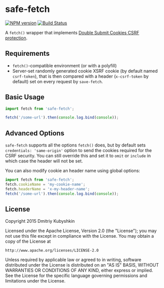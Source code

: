 # safe-fetch

[![NPM version](https://badge.fury.io/js/safe-fetch.svg)](https://npmjs.org/package/safe-fetch)
[![Build Status][travis-image]][travis-url]

[project-url]: https://github.com/grassator/safe-fetch
[travis-url]: https://travis-ci.org/grassator/safe-fetch
[travis-image]: https://travis-ci.org/grassator/safe-fetch.svg?branch=master

A `fetch()` wrapper that implements [Double Submit Cookies CSRF protection](https://www.owasp.org/index.php/Cross-Site_Request_Forgery_(CSRF)_Prevention_Cheat_Sheet#Double_Submit_Cookies).

## Requirements

* `fetch()`-compatible environment (or with a polyfill)
* Server-set randomly generated cookie XSRF cookie (by default named `csrf-token`), that is then compared with a header (`x-csrf-token` by default) set on every request by `save-fetch`.

## Basic Usage

```js
import fetch from 'safe-fetch';

fetch('/some-url').then(console.log.bind(console));
```

## Advanced Options

`safe-fetch` supports all the options `fetch()` does, but by default sets `credentials: 'same-origin'` option to send the cookies required for the CSRF security. You can still override this and set it to `omit` or `include` in which case the header will not be set.

You can also modify cookie an header name using global options:

```js
import fetch from 'safe-fetch';
fetch.cookieName = 'my-cookie-name';
fetch.headerName = 'x-my-header-name';
fetch('/some-url').then(console.log.bind(console));
```

## License

Copyright 2015 Dmitriy Kubyshkin

Licensed under the Apache License, Version 2.0 (the "License");
you may not use this file except in compliance with the License.
You may obtain a copy of the License at

    http://www.apache.org/licenses/LICENSE-2.0

Unless required by applicable law or agreed to in writing, software
distributed under the License is distributed on an "AS IS" BASIS,
WITHOUT WARRANTIES OR CONDITIONS OF ANY KIND, either express or implied.
See the License for the specific language governing permissions and
limitations under the License.
